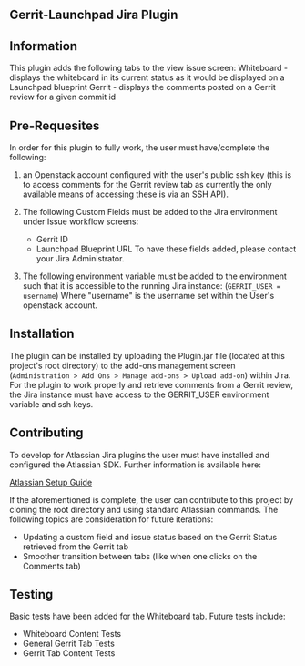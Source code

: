 Gerrit-Launchpad Jira Plugin
--------------

Information
--------------
This plugin adds the following tabs to the view issue screen:
Whiteboard - displays the whiteboard in its current status as it would be displayed on a Launchpad blueprint
Gerrit - displays the comments posted on a Gerrit review for a given commit id

Pre-Requesites
--------------
In order for this plugin to fully work, the user must have/complete the following:
1. an Openstack account configured with the user's public ssh key (this is to access comments for the Gerrit review tab as currently the only available means of accessing these is via an SSH API). 

2. The following Custom Fields must be added to the Jira environment under Issue workflow screens:
	- Gerrit ID
	- Launchpad Blueprint URL
To have these fields added, please contact your Jira Administrator.

3. The following environment variable must be added to the environment such that it is accessible to the running Jira instance:
(`GERRIT_USER = username`)
Where "username" is the username set within the User's openstack account.

Installation
--------------
The plugin can be installed by uploading the Plugin.jar file (located at this project's root directory) to the add-ons management screen (`Administration > Add Ons > Manage add-ons > Upload add-on`) within Jira. For the plugin to work properly and retrieve comments from a Gerrit review, the Jira instance must have access to the GERRIT_USER environment variable and ssh keys.

Contributing
--------------
To develop for Atlassian Jira plugins the user must have installed and configured the Atlassian SDK. Further information is available here:

[Atlassian Setup Guide](https://developer.atlassian.com/display/DOCS/Set+up+the+Atlassian+Plugin+SDK+and+Build+a+Project)

If the aforementioned is complete, the user can contribute to this project by cloning the root directory and using standard Atlassian commands.
The following topics are consideration for future iterations:
- Updating a custom field and issue status based on the Gerrit Status retrieved from the Gerrit tab
- Smoother transition between tabs (like when one clicks on the Comments tab)

Testing
--------------
Basic tests have been added for the Whiteboard tab. Future tests include:
- Whiteboard Content Tests
- General Gerrit Tab Tests
- Gerrit Tab Content Tests


